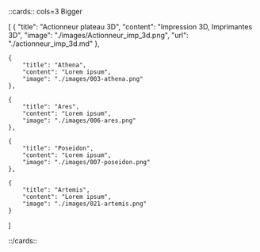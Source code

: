 ::cards:: cols=3 Bigger

[
    {
        "title": "Actionneur plateau 3D",
        "content": "Impression 3D, Imprimantes 3D",
        "image": "./images/Actionneur_imp_3d.png",
        "url": "./actionneur_imp_3d.md"
    },

    {
        "title": "Athena",
        "content": "Lorem ipsum",
        "image": "./images/003-athena.png"
    },

    {
        "title": "Ares",
        "content": "Lorem ipsum",
        "image": "./images/006-ares.png"
    },

    {
        "title": "Poseidon",
        "content": "Lorem ipsum",
        "image": "./images/007-poseidon.png"
    },

    {
        "title": "Artemis",
        "content": "Lorem ipsum",
        "image": "./images/021-artemis.png"
    }




]

::/cards::